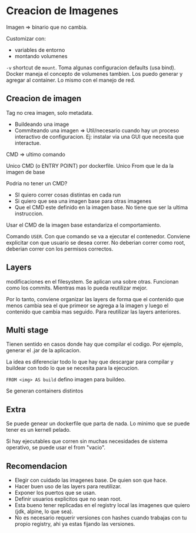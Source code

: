 # Creacion de Imagenes

Imagen => binario que no cambia.

Customizar con:
- variables de entorno
- montando volumenes

`-v` shortcut de `mount`. Toma algunas configuracion defaults (usa bind). Docker maneja el concepto de volumenes tambien. Los puedo generar y agregar al container. Lo mismo con el manejo de red. 

## Creacion de imagen

Tag no crea imagen, solo metadata.

- Buildeando una image
- Commiteando una imagen => Util/necesario cuando hay un proceso interactivo de configuracion. Ej: instalar via una GUI que necesita que interactue.

CMD => ultimo comando

Unico CMD (o ENTRY POINT) por dockerfile. Unico From que le da la imagen de base

Podria no tener un CMD?
- SI quiero correr cosas distintas en cada run
- Si quiero que sea una imagen base para otras imagenes
- Que el CMD este definido en la imagen base. No tiene que ser la ultima instruccion.

Usar el CMD de la imagen base estandariza el comportamiento.

Comando `USER`. Con que comando se va a ejecutar el contenedor. Conviene explicitar con que usuario se desea correr. No deberian correr como root, deberian correr con los permisos correctos.

## Layers

modificaciones en el filesystem. Se aplican una sobre otras. Funcionan como los commits.
Mientras mas lo pueda reutilizar mejor.

Por lo tanto, conviene organizar las layers de forma que el contenido que menos cambia sea el que primeor se agrega a la imagen y luego el contenido que cambia mas seguido. Para reutilizar las layers anteriores.

## Multi stage

Tienen sentido en casos donde hay que compilar el codigo. Por ejemplo, generar el .jar de la aplicacion.

La idea es diferenciar todo lo que hay que descargar para compilar y buildear con todo lo que se necesita para la ejecucion.

`FROM <img> AS build` defino imagen para buildeo. 

Se generan containers distintos

## Extra

Se puede genear un dockerfile que parta de nada. Lo minimo que se puede tener es un kernell pelado.

Si hay ejecutables que corren sin muchas necesidades de sistema operativo, se puede usar el from "vacio".

## Recomendacion

- Elegir con cuidado las imagenes base. De quien son que hace.
- Hacer buen uso de las layers para reutilizar.
- Exponer los puertos que se usan.
- Definir usuarios explicitos que no sean root.
- Esta bueno tener replicadas en el registry local las imagenes que quiero (jdk, alpine, lo que sea).
- No es necesario requerir versiones con hashes cuando trabajas con tu propio registry, ahi ya estas fijando las versiones.